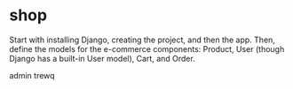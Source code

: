 # shop

Start with installing Django, creating the project, and then the app. Then, define the models for the e-commerce components: Product, User (though Django has a built-in User model), Cart, and Order.

admin
trewq
